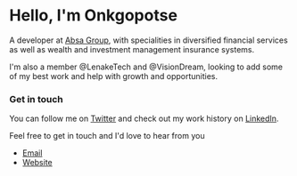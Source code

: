 # Hello, I'm Onkgopotse

A developer at [Absa Group](https://www.absa.africa/absaafrica/), with specialities in diversified financial services as well as wealth and investment management insurance systems.

I'm also a member @LenakeTech and @VisionDream, looking to add some of my best work and help with growth and opportunities.

### Get in touch

You can follow me on [Twitter](https://twitter.com/O_Lenake) and check out my work history on [LinkedIn](https://www.linkedin.com/in/olenake/).

Feel free to get in touch and I'd love to hear from you

- [Email](mailto:hello@onkgopotselenake.me)
- [Website](https://onkgopotselenake.me/)

<!--
**OLenake/OLenake** is a ✨ _special_ ✨ repository because its `README.md` (this file) appears on your GitHub profile.

Here are some ideas to get you started:

- 🔭 I’m currently working on ...
- 🌱 I’m currently learning ...
- 👯 I’m looking to collaborate on ...
- 🤔 I’m looking for help with ...
- 💬 Ask me about ...
- 📫 How to reach me: ...
- 😄 Pronouns: ...
- ⚡ Fun fact: ...

Hi there, I'm Onkgopotse 👋
The repository **OLenake/OLenake** is my ✨ _special_ ✨ profile page on [GitHub](https://github.com/). The page `README.md` (this file) is a summary of my background.
Self-motivated, inspire greatness and responsible.
See my work history on LinkedIn [LinkedIn](https://twitter.com/O_Lenake).
-->
